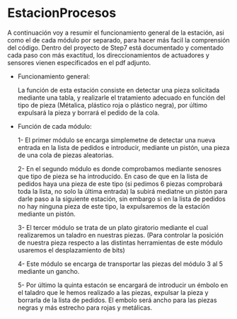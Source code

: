 # EstacionProcesos

A continuación voy a resumir el funcionamiento general de la estación, asi como el de cada módulo por separado, para hacer más facil la comprensión del código.
Dentro del proyecto de Step7 está documentado y comentado cada paso con más exactitud, los direccionamientos de actuadores y sensores vienen especificados en el pdf
adjunto.

- Funcionamiento general:
    
    La función de esta estación consiste en detectar una pieza solicitada mediante una tabla, y realizarle el tratamiento adecuado en función del tipo de pieza (Métalica,
    plástico roja o plástico negra), por último expulsará la pieza y borrará el pedido de la cola.
    

- Función de cada módulo:

  1- El primer módulo se encarga simplemetne de detectar una nueva entrada en la lista de pedidos e introducir, mediante un pistón, una pieza de una cola de piezas 
     aleatorias.
  
  2- En el segundo módulo es donde comprobamos mediante senosres que tipo de pieza se ha introducido. En caso de que en la lista de pedidos haya una pieza de este 
     tipo (si pedimos 6 piezas comprobará toda la lista, no solo la última entrada) la subirá mediatne un  pistón para darle paso a la siguiente estación, sin embargo
     si en la lista de pedidos no hay ninguna pieza de este tipo, la expulsaremos de la estación mediante un pistón.
     
  3- El tercer módulo se trata de un plato giratorio mediante el cual realizaremos un taladro en nuestras piezas. (Para controlar la posición de nuestra pieza respecto
     a las distintas herramientas de este módulo usaremos el desplazamiento de bits)
     
  4- Este módulo se encarga de transportar las piezas del módulo 3 al 5 mediante un gancho.
  
  5- Por último la quinta estacón se encargará de introducir un émbolo en el taladro que le hemos realizado a las piezas, expulsar la pieza y borrarla de la lista de
     pedidos. El embolo será ancho para las piezas negras y más estrecho para rojas y metálicas.
